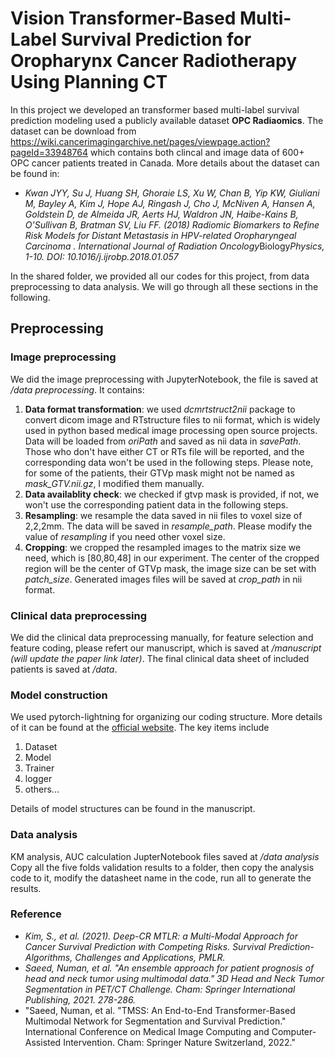 # Vision Transformer-Based Multi-Label Survival Prediction for Oropharynx Cancer Radiotherapy Using Planning CT

In this project we developed an transformer based multi-label survival prediction modeling used a publicly available dataset **OPC Radiaomics**. The dataset can be download from https://wiki.cancerimagingarchive.net/pages/viewpage.action?pageId=33948764 which contains both clincal and image data of 600+ OPC cancer patients treated in Canada. More details about the dataset can be found in:
- *Kwan JYY, Su J, Huang SH, Ghoraie LS, Xu W, Chan B, Yip KW, Giuliani M, Bayley A, Kim J, Hope AJ, Ringash J, Cho J, McNiven A, Hansen A, Goldstein D, de Almeida JR, Aerts HJ, Waldron JN, Haibe-Kains B, O'Sullivan B, Bratman SV, Liu FF.  (2018)  Radiomic Biomarkers to Refine Risk Models for Distant Metastasis in HPV-related Oropharyngeal Carcinoma . International Journal of Radiation Oncology*Biology*Physics, 1-10. DOI: 10.1016/j.ijrobp.2018.01.057* 


In the shared folder, we provided all our codes for this project, from data preprocessing to data analysis. We will go through all these sections in the following.

## Preprocessing
### Image preprocessing
We did the image preprocessing with JupyterNotebook, the file is saved at */data preprocessing*. It contains:
1. **Data format transformation**: we used *dcmrtstruct2nii* package to convert dicom image and RTstructure files to nii format, which is widely used in python based medical image processing open source projects. Data will be loaded from *oriPath* and saved as nii data in *savePath*. Those who don't have either CT or RTs file will be reported, and the corresponding data won't be used in the following steps. Please note, for some of the patients, their GTVp mask might not be named as *mask_GTV.nii.gz*, I modified them manually.
2. **Data availablity check**: we checked if gtvp mask is provided, if not, we won't use the corresponding patient data in the following steps.
3. **Resampling**: we resample the data saved in nii files to voxel size of 2,2,2mm. The data will be saved in *resample_path*. Please modify the value of *resampling* if you need other voxel size.
4. **Cropping**: we cropped the resampled images to the matrix size we need, which is [80,80,48] in our experiment. The center of the cropped region will be the center of GTVp mask, the image size can be set with *patch_size*. Generated images files will be saved at *crop_path* in nii format.

### Clinical data preprocessing
We did the clinical data preprocessing manually, for feature selection and feature coding, please refert our manuscript, which is saved at */manuscript (will update the paper link later)*. The final clinical data sheet of included patients is saved at */data*.

### Model construction
We used pytorch-lightning for organizing our coding structure. More details of it can be found at the [official website](https://lightning.ai/). The key items include
1. Dataset
2. Model
3. Trainer
4. logger
5. others...

Details of model structures can be found in the manuscript.
### Data analysis
KM analysis, AUC calculation
JupterNotebook files saved at */data analysis*
Copy all the five folds validation results to a folder, then copy the analysis code to it, modify the datasheet name in the code, run all to generate the results.

### Reference
- *Kim, S., et al. (2021). Deep-CR MTLR: a Multi-Modal Approach for Cancer Survival Prediction with Competing Risks. Survival Prediction-Algorithms, Challenges and Applications, PMLR.*
- *Saeed, Numan, et al. "An ensemble approach for patient prognosis of head and neck tumor using multimodal data." 3D Head and Neck Tumor Segmentation in PET/CT Challenge. Cham: Springer International Publishing, 2021. 278-286.*
- "Saeed, Numan, et al. "TMSS: An End-to-End Transformer-Based Multimodal Network for Segmentation and Survival Prediction." International Conference on Medical Image Computing and Computer-Assisted Intervention. Cham: Springer Nature Switzerland, 2022."

